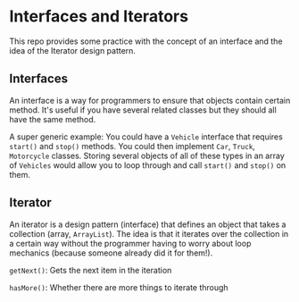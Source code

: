 # Interfaces and Iterators
This repo provides some practice with the concept of an interface and the idea of the Iterator design pattern.

## Interfaces
An interface is a way for programmers to ensure that objects contain certain method. It's useful if you have several related classes but they should all have the same method.

A super generic example:
You could have a `Vehicle` interface that requires `start()` and `stop()` methods.  You could then implement `Car`, `Truck`, `Motorcycle` classes. Storing several objects of all of these types in an array of `Vehicles` would allow you to loop through and call `start()` and `stop()` on them. 

## Iterator
An iterator is a design pattern (interface) that defines an object that takes a collection (array, `ArrayList`). The idea is that it iterates over the collection in a certain way without the programmer having to worry about loop mechanics (because someone already did it for them!). 

`getNext()`: Gets the next item in the iteration

`hasMore()`: Whether there are more things to iterate through